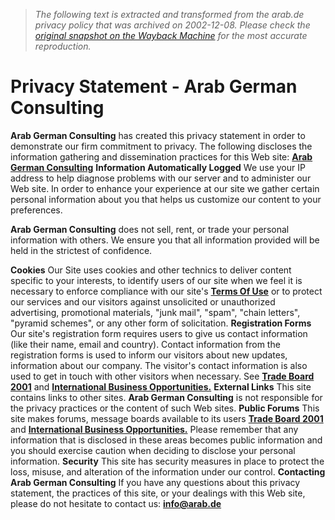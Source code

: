 > *The following text is extracted and transformed from the arab.de privacy policy that was archived on 2002-12-08. Please check the [original snapshot on the Wayback Machine](https://web.archive.org/web/20021208183632id_/http%3A//www.arab.de/privacy.htm) for the most accurate reproduction.*

# Privacy Statement - Arab German Consulting

**Arab German Consulting** has created this privacy statement in order to demonstrate our firm commitment to privacy. The following discloses the information gathering and dissemination practices for this Web site: [**Arab German Consulting**](http://www.arab.de/) **Information Automatically Logged** We use your IP address to help diagnose problems with our server and to administer our Web site. In order to enhance your experience at our site we gather certain personal information about you that helps us customize our content to your preferences. 

**Arab German Consulting** does not sell, rent, or trade your personal information with others. We ensure you that all information provided will be held in the strictest of confidence. 

**Cookies** Our Site uses cookies and other technics to deliver content specific to your interests, to identify users of our site when we feel it is necessary to enforce compliance with our site's [**Terms Of Use**](https://web.archive.org/web/20021208183632id_/http%3A//www.arab.de/termsofuse.htm) or to protect our services and our visitors against unsolicited or unauthorized advertising, promotional materials, "junk mail", "spam", "chain letters", "pyramid schemes", or any other form of solicitation. **Registration Forms** Our site's registration form requires users to give us contact information (like their name, email and country). Contact information from the registration forms is used to inform our visitors about new updates, information about our company. The visitor's contact information is also used to get in touch with other visitors when necessary. See [**Trade Board 2001**](http://www.arab.de/etrade/trade1.html) and [**International Business Opportunities.**](http://www.arab.de/cgi-bin/ebizop.cgi) **External Links** This site contains links to other sites. **Arab German Consulting** is not responsible for the privacy practices or the content of such Web sites. **Public Forums** This site makes forums, message boards available to its users [**Trade Board 2001**](http://www.arab.de/etrade/trade1.html) and [**International Business Opportunities.**](http://www.arab.de/cgi-bin/ebizop.cgi) Please remember that any information that is disclosed in these areas becomes public information and you should exercise caution when deciding to disclose your personal information. **Security** This site has security measures in place to protect the loss, misuse, and alteration of the information under our control. **Contacting Arab German Consulting** If you have any questions about this privacy statement, the practices of this site, or your dealings with this Web site, please do not hesitate to contact us: **[info@arab.de](mailto:webmaster@arab.de)**
